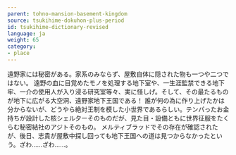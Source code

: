 ```yaml
---
parent: tohno-mansion-basement-kingdom
source: tsukihime-dokuhon-plus-period
id: tsukihime-dictionary-revised
language: ja
weight: 65
category:
- place
---
```


遠野家には秘密がある。家系のみならず、屋敷自体に隠された物も一つや二つではない。
遠野の血に目覚めたモノを処理する地下室や、一生涯監禁できる地下牢、一介の使用人が入り浸る研究室等々、実に怪しげ。そして、その最たるものが地下に広がる大空洞、遠野家地下王国である！
誰が何の為に作り上げたかは分からないが、どうやら絶対王制を模した小世界であるらしい。テンパったお金持ちが設計した核シェル夕ーそのものだが、見た目・設備ともに世界征服をたくらむ秘密結社のアジトそのもの。
メルティブラッドでその存在が確認されたが、後日、志貴が屋敷中探し回っても地下王国への道は見つからなかったという。ざわ……ざわ……。
